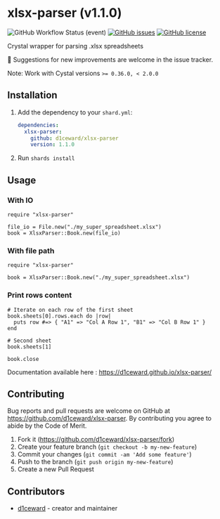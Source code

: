 # xlsx-parser (v1.1.0)
![GitHub Workflow Status (event)](https://github.com/d1ceward/xlsx-parser/actions/workflows/main.yml/badge.svg?branch=master)
[![GitHub issues](https://img.shields.io/github/issues/d1ceward/xlsx-parser)](https://github.com/d1ceward/xlsx-parser/issues)
[![GitHub license](https://img.shields.io/github/license/d1ceward/xlsx-parser)](https://github.com/d1ceward/xlsx-parser/blob/master/LICENSE)

Crystal wrapper for parsing .xlsx spreadsheets

:rocket: Suggestions for new improvements are welcome in the issue tracker.

Note: Work with Cystal versions `>= 0.36.0, < 2.0.0`

## Installation

1. Add the dependency to your `shard.yml`:

   ```yaml
   dependencies:
     xlsx-parser:
       github: d1ceward/xlsx-parser
       version: 1.1.0
   ```

2. Run `shards install`

## Usage

### With IO
```crystal
require "xlsx-parser"

file_io = File.new("./my_super_spreadsheet.xlsx")
book = XlsxParser::Book.new(file_io)
```

### With file path
```crystal
require "xlsx-parser"

book = XlsxParser::Book.new("./my_super_spreadsheet.xlsx")
```

### Print rows content
```crystal
# Iterate on each row of the first sheet
book.sheets[0].rows.each do |row|
  puts row #=> { "A1" => "Col A Row 1", "B1" => "Col B Row 1" }
end

# Second sheet
book.sheets[1]

book.close
```

Documentation available here : https://d1ceward.github.io/xlsx-parser/

## Contributing

Bug reports and pull requests are welcome on GitHub at https://github.com/d1ceward/xlsx-parser. By contributing you agree to abide by the Code of Merit.

1. Fork it (<https://github.com/d1ceward/xlsx-parser/fork>)
2. Create your feature branch (`git checkout -b my-new-feature`)
3. Commit your changes (`git commit -am 'Add some feature'`)
4. Push to the branch (`git push origin my-new-feature`)
5. Create a new Pull Request

## Contributors

- [d1ceward](https://github.com/d1ceward) - creator and maintainer
